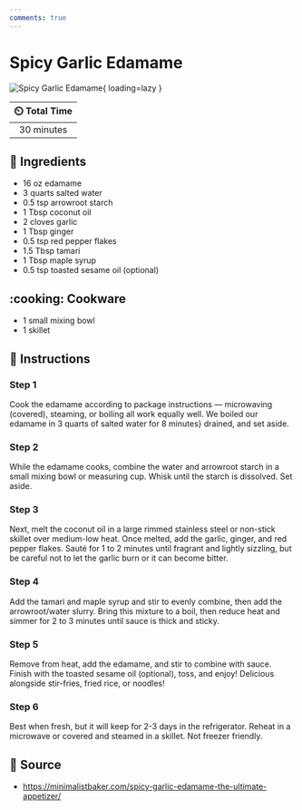 ```yaml
---
comments: true
---
```

# Spicy Garlic Edamame

![Spicy Garlic Edamame](../assets/images/spicy-garlic-edamame.jpg){ loading=lazy }

| :timer_clock: Total Time |
|:-----------------------: |
| 30 minutes |

## :salt: Ingredients

- 16 oz edamame
- 3 quarts salted water
- 0.5 tsp arrowroot starch
- 1 Tbsp coconut oil
- 2 cloves garlic
- 1 Tbsp ginger
- 0.5 tsp red pepper flakes
- 1.5 Tbsp tamari
- 1 Tbsp maple syrup
- 0.5 tsp toasted sesame oil (optional)

## :cooking: Cookware

- 1 small mixing bowl
- 1 skillet

## :pencil: Instructions

### Step 1

Cook the edamame according to package instructions — microwaving (covered), steaming, or boiling all work equally
well. We boiled our edamame in 3 quarts of salted water for 8 minutes} drained, and set aside.

### Step 2

While the edamame cooks, combine the water and arrowroot starch in a small mixing bowl or measuring cup. Whisk until the
starch is dissolved. Set aside.

### Step 3

Next, melt the coconut oil in a large rimmed stainless steel or non-stick skillet over medium-low heat. Once melted, add
the garlic, ginger, and red pepper flakes. Sauté for 1 to 2 minutes until fragrant and lightly sizzling, but be careful
not to let the garlic burn or it can become bitter.

### Step 4

Add the tamari and maple syrup and stir to evenly combine, then add the arrowroot/water slurry. Bring this mixture to a
boil, then reduce heat and simmer for 2 to 3 minutes until sauce is thick and sticky.

### Step 5

Remove from heat, add the edamame, and stir to combine with sauce. Finish with the toasted sesame oil (optional), toss,
and enjoy! Delicious alongside stir-fries, fried rice, or noodles!

### Step 6

Best when fresh, but it will keep for 2-3 days in the refrigerator. Reheat in a microwave or covered and steamed in a
skillet. Not freezer friendly.

## :link: Source

- <https://minimalistbaker.com/spicy-garlic-edamame-the-ultimate-appetizer/>
